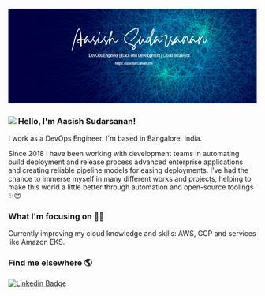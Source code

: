[![Header](https://github.com/asudarsanan/asudarsanan/blob/main/2.jpg "Header")](https://www.linkedin.com/in/aasishsudarsanan/)
	
### <img src="https://media.giphy.com/media/hvRJCLFzcasrR4ia7z/giphy.gif" width="30px"> Hello, I'm Aasish Sudarsanan!

I work as a DevOps Engineer. I´m based in Bangalore, India.

Since 2018 i have been working with development teams in automating build deployment and release process advanced enterprise applications and creating reliable pipeline models for easing deployments. I've had the chance to immerse myself in many different works and projects, helping to make this world a little better through automation and open-source toolings ✨😍

### What I'm focusing on 👨‍💻

Currently improving my cloud knowledge and skills: AWS, GCP and services like Amazon EKS.<br />



### Find me elsewhere 🌎

[![Linkedin Badge](https://img.shields.io/badge/-LinkedIn-blue?style=flat-square&logo=Linkedin&logoColor=white&link=https://www.linkedin.com/in/aasishsudarsanan/)](https://www.linkedin.com/in/aasishsudarsanan/) 
